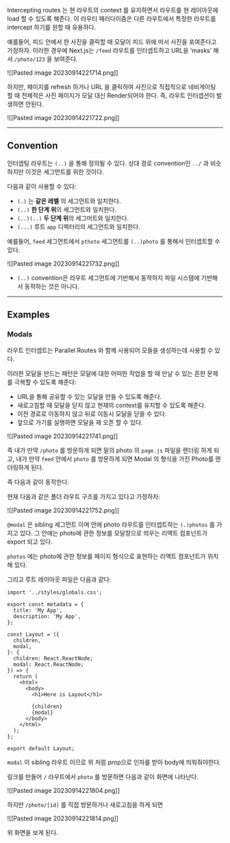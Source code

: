 Intercepting routes 는 현 라우트의 context 를 유지하면서 라우트를 현 레이아웃에 load 할 수 있도록 해준다. 이 라우티 패러다이즘은 다른 라우트에서 특정한 라우트를 intercept 하기를 원할 때 유용하다.

예를들어, 피드 안에서 한 사진을 클릭할 때 모달이 피드 위에 떠서 사진을 포여준다고 가정하자. 이러한 경우에 Next.js는 `/feed` 라우트를 인터셉트하고 URL을 ‘masks’ 해서 `/photo/123` 을 보여준다.

![[Pasted image 20230914221714.png]]

하지만, 페이지를 refresh 하거나 URL 을 클릭하여 사진으로 직접적으로 네비게이팅 할 때 전체적은 사진 페이지가 모달 대신 Render되어야 한다. 즉, 라우트 인터셉션이 발생하면 안된다.

![[Pasted image 20230914221722.png]]

---

## Convention

인터셉팅 라우트는 `(..)` 을 통해 정의될 수 있다. 상대 경로 convention인 `../` 과 비슷하지만 이것은 세그먼트를 위한 것이다.

다음과 같이 사용할 수 있다:

- `(.)` 는 **같은 레벨** 의 세그먼트와 일치한다.
- `(..)` **한 단계 위**의 세그먼트와 일치한다.
- `(..)(..)` **두 단계 위**의 세그머트와 일치한다.
- `(...)` 루트 `app` 디렉터리의 세그먼트와 일치한다.

예를들어, `feed` 세그먼트에서 `pthoto` 세그먼트를 `(..)photo` 를 통해서 인터셉트할 수 있다.

![[Pasted image 20230914221732.png]]

- `(..)` convention은 라우트 세그먼트에 기반해서 동작하지 파일 시스템에 기반해서 동작하는 것은 아니다.

---

## Examples

### Modals

라우트 인터셉트는 Parallel Routes 와 함께 사용되어 모들을 생성하는데 사용할 수 있다.

이러한 모달을 만드는 패턴은 모달에 대한 어떠한 작업을 할 때 만날 수 있는 흔한 문제를 극복할 수 있도록 해준다:

- URL을 통해 공유할 수 있는 모달을 만들 수 있도록 해준다.
- 새로고침할 때 모달을 닫지 않고 현재의 context를 유지할 수 있도록 해준다.
- 이전 경로로 이동하지 않고 뒤로 이동시 모달을 닫을 수 있다.
- 앞으로 가기를 실행하면 모달을 재 오픈 할 수 있다.

![[Pasted image 20230914221741.png]]

즉 내가 만약 `/photo` 를 방문하게 되면 밑의 photo 의 `page.js` 파일을 렌더링 하게 되고, 내가 만약 `feed` 안에서 `photo` 를 방문하게 되면 Modal 의 형식을 가진 Photo를 렌더링하게 된다.

즉 다음과 같이 동작한다.

현재 다음과 같은 폴더 라우트 구조를 가지고 있다고 가정하자:

![[Pasted image 20230914221752.png]]

`@modal` 은 sibling 세그먼트 이며 안에 photo 라우트를 인터셉트하는 `(.)photos` 를 가지고 있다. 그 안에는 photo에 관한 정보를 모달창으로 띄우는 리액트 컴포넌트가 export 되고 있다.

`photos` 에는 photo에 관한 정보를 페이지 형식으로 표현하는 리액트 컴포넌트가 위치해 있다.

그리고 루트 레이아웃 파일은 다음과 같다:

```tsx
import '../styles/globals.css';

export const metadata = {
  title: 'My App',
  description: 'My App',
};

const Layout = ({
  children,
  modal,
}: {
  children: React.ReactNode;
  modal: React.ReactNode;
}) => {
  return (
    <html>
      <body>
        <h1>Here is Layout</h1>

        {children}
        {modal}
      </body>
    </html>
  );
};

export default Layout;
```

`modal` 이 sibling 라우트 이므로 위 처럼 prop으로 인자를 받아 body에 띄워줘야한다.

링크를 만들어 `/` 라우트에서 `photo` 를 방문하면 다음과 같이 화면에 나타난다.

![[Pasted image 20230914221804.png]]

하지만 `/photo/[id]` 를 직접 방문하거나 새로고침을 하게 되면

![[Pasted image 20230914221814.png]]

위 화면을 보게 된다.